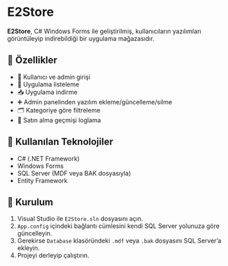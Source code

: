 # E2Store

**E2Store**, C# Windows Forms ile geliştirilmiş, kullanıcıların yazılımları görüntüleyip indirebildiği bir uygulama mağazasıdır.

## 🔧 Özellikler

- 👤 Kullanıcı ve admin girişi
- 📄 Uygulama listeleme
- 📥 Uygulama indirme
- ➕ Admin panelinden yazılım ekleme/güncelleme/silme
- 🗂️ Kategoriye göre filtreleme
- 📝 Satın alma geçmişi loglama

## 🧱 Kullanılan Teknolojiler

- C# (.NET Framework)
- Windows Forms
- SQL Server (MDF veya BAK dosyasıyla)
- Entity Framework

## 🚀 Kurulum

1. Visual Studio ile `E2Store.sln` dosyasını açın.
2. `App.config` içindeki bağlantı cümlesini kendi SQL Server yolunuza göre güncelleyin.
3. Gerekirse `Database` klasöründeki `.mdf` veya `.bak` dosyasını SQL Server’a ekleyin.
4. Projeyi derleyip çalıştırın.
